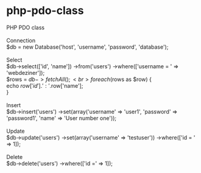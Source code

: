 # php-pdo-class
PHP PDO class
<br>
<br>
Connection<br>
$db = new Database('host', 'username', 'password', 'database');
<br><br>
Select<br>
$db->select(['id', 'name'])
    ->from('users')
    ->where(['username = ' => 'webdeziner']);<br>
$rows = $db->fetchAll();
<br>
foreach($rows as $row) {<br>
    echo $row['id'].': '.$row['name'];<br>
}
<br><br>
Insert<br>
$db->insert('users')
    ->set(array('username' => 'user1', 'password' => 'password1', 'name' => 'User number one'));
<br><br>
Update<br>
$db->update('users')
    ->set(array('username' => 'testuser'))
    ->where(['id = ' => 1]);
<br><br>
Delete<br>
$db->delete('users')
    ->where(['id =' => 1]);
